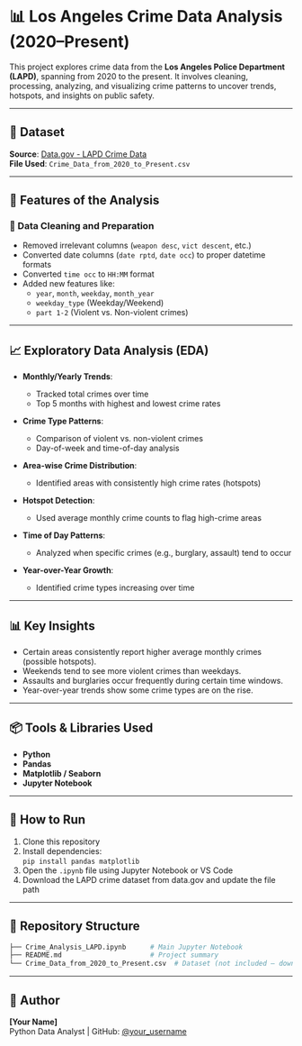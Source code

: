 
# 📊 Los Angeles Crime Data Analysis (2020–Present)

This project explores crime data from the **Los Angeles Police Department (LAPD)**, spanning from 2020 to the present. It involves cleaning, processing, analyzing, and visualizing crime patterns to uncover trends, hotspots, and insights on public safety.

---

## 📁 Dataset

**Source**: [Data.gov - LAPD Crime Data](https://data.gov)  
**File Used**: `Crime_Data_from_2020_to_Present.csv`

---

## 🔧 Features of the Analysis

### 🧹 Data Cleaning and Preparation
- Removed irrelevant columns (`weapon desc`, `vict descent`, etc.)
- Converted date columns (`date rptd`, `date occ`) to proper datetime formats
- Converted `time occ` to `HH:MM` format
- Added new features like:
  - `year`, `month`, `weekday`, `month_year`
  - `weekday_type` (Weekday/Weekend)
  - `part 1-2` (Violent vs. Non-violent crimes)

---

## 📈 Exploratory Data Analysis (EDA)

- **Monthly/Yearly Trends**:
  - Tracked total crimes over time
  - Top 5 months with highest and lowest crime rates

- **Crime Type Patterns**:
  - Comparison of violent vs. non-violent crimes
  - Day-of-week and time-of-day analysis

- **Area-wise Crime Distribution**:
  - Identified areas with consistently high crime rates (hotspots)

- **Hotspot Detection**:
  - Used average monthly crime counts to flag high-crime areas

- **Time of Day Patterns**:
  - Analyzed when specific crimes (e.g., burglary, assault) tend to occur

- **Year-over-Year Growth**:
  - Identified crime types increasing over time

---

## 📊 Key Insights

- Certain areas consistently report higher average monthly crimes (possible hotspots).
- Weekends tend to see more violent crimes than weekdays.
- Assaults and burglaries occur frequently during certain time windows.
- Year-over-year trends show some crime types are on the rise.

---

## 📦 Tools & Libraries Used

- **Python**
- **Pandas**
- **Matplotlib / Seaborn**
- **Jupyter Notebook**

---

## 📌 How to Run

1. Clone this repository
2. Install dependencies:  
   `pip install pandas matplotlib`
3. Open the `.ipynb` file using Jupyter Notebook or VS Code
4. Download the LAPD crime dataset from data.gov and update the file path

---

## 📁 Repository Structure

```bash
├── Crime_Analysis_LAPD.ipynb      # Main Jupyter Notebook
├── README.md                      # Project summary
└── Crime_Data_from_2020_to_Present.csv  # Dataset (not included – download separately)
```

---

## 📍 Author

**[Your Name]**  
Python Data Analyst | GitHub: [@your_username](https://github.com/your_username)
